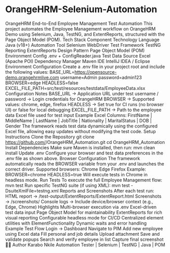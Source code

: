 # OrangeHRM-Selenium-Automation

OrangeHRM End-to-End Employee Management Test Automation
This project automates the Employee Management workflow on OrangeHRM Demo using Selenium, Java, TestNG, and ExtentReports, structured with the Page Object Model (POM).
Tech Stack
Component	Technology
Language	Java (v18+)
Automation Tool	Selenium WebDriver
Test Framework	TestNG
Reporting	ExtentReports
Design Pattern	Page Object Model (POM)
Environment Config	.env + ConfigReader.java
Test Data Source	Excel (Apache POI)
Dependency Manager	Maven
IDE	IntelliJ IDEA / Eclipse
 Environment Configuration
Create a .env file in your project root and include the following values:
BASE_URL=https://opensource-demo.orangehrmlive.com
username=Admin
password=admin123
BROWSER=edge
HEADLESS=false
EXCEL_FILE_PATH=src/test/resources/testdata/EmployeeData.xlsx
 Configuration Notes
BASE_URL → Application URL under test
username / password → Login credentials for OrangeHRM
BROWSER → Supported values: chrome, edge, firefox
HEADLESS → Set true for CI runs (no browser UI) or false for local debugging
EXCEL_FILE_PATH → Path to the employee data Excel file used for test input
Example Excel Columns:
FirstName | MiddleName | LastName | JobTitle | Nationality | MaritalStatus | DOB | Gender
The framework reads test data dynamically using the configured Excel file, allowing easy updates without modifying the test code.
 Setup Instructions
 Clone the Repository
git clone https://github.com/<your-github-username>/OrangeHRM_Automation.git
cd OrangeHRM_Automation
 Install Dependencies
Make sure Maven is installed, then run:
mvn clean install
 Update .env
Configure your browser and test data preferences in the .env file as shown above.
 Browser Configuration
The framework automatically reads the BROWSER variable from your .env and launches the correct driver.
Supported browsers:
 Chrome
 Edge
 Firefox
Example:
BROWSER=chrome
HEADLESS=true
Will execute tests in Chrome in headless mode.
 Run Tests
To execute the full Employee Management flow:
mvn test
Run specific TestNG suite (if using XML):
mvn test -DsuiteXmlFile=testng.xml
 Reports and Screenshots
After each test run:
HTML report → /test-output/ExtentReports/ExtentReport.html
Screenshots → /screenshots/
Console logs → Include device/browser context (e.g., Edge, Chrome)
 Highlights
Multi-browser execution via .env
 Excel-driven test data input
 Page Object Model for maintainability
 ExtentReports for rich visual reporting
 Configurable headless mode for CI/CD
 Centralized element utilities with ElementFunctionality
 Dynamic waits and error handling
Example Test Flow
Login → Dashboard
Navigate to PIM
Add new employee using Excel data
Fill personal and job details
Upload attachment
Save and validate popups
Search and verify employee in list
Capture final screenshot
👨‍💻 Author
Karabo Nkile
Automation Tester | Selenium | TestNG | Java | POM
